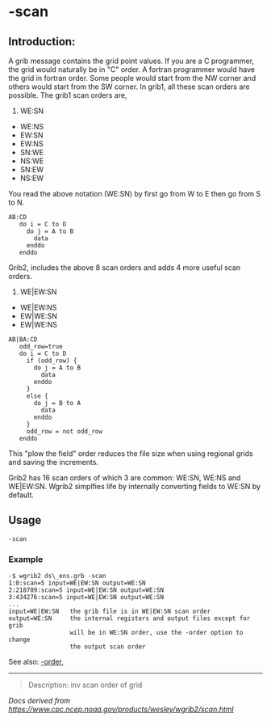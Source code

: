 # -scan

## Introduction:

A grib message contains the grid point values. If you are a C programmer, the grid would
naturally be in "C" order. A fortran programmer would have the grid in fortran order.
Some people would start from the NW corner and others would start from the SW corner.
In grib1, all these scan orders are possible. The grib1 scan orders are,

1. WE:SN

- WE:NS
- EW:SN
- EW:NS
- SN:WE
- NS:WE
- SN:EW
- NS:EW

You read the above notation (WE:SN) by first go from W to E then go from S to N.

```
AB:CD
   do i = C to D
     do j = A to B
       data
     enddo
   enddo
```

Grib2, includes the above 8 scan orders and adds 4 more useful
scan orders.

1. WE|EW:SN

- WE|EW:NS
- EW|WE:SN
- EW|WE:NS

```
AB|BA:CD
   odd_row=true
   do i = C to D
     if (odd_row) {
       do j = A to B
         data
       enddo
     }
     else {
       do j = B to A
         data
       enddo
     }
     odd_row = not odd_row
   enddo
```

This "plow the field" order reduces the file size when using
regional grids and saving the increments.

Grib2 has 16 scan orders of which 3 are common: WE:SN, WE:NS and WE|EW:SN.
Wgrib2 simplfies life by internally converting fields to WE:SN by default.

## Usage

```
-scan
```

### Example

```
-$ wgrib2 ds\_ens.grb -scan
1:0:scan=5 input=WE|EW:SN output=WE:SN
2:218709:scan=5 input=WE|EW:SN output=WE:SN
3:434276:scan=5 input=WE|EW:SN output=WE:SN
...
input=WE|EW:SN   the grib file is in WE|EW:SN scan order
output=WE:SN     the internal registers and output files except for grib
                 will be in WE:SN order, use the -order option to change
                 the output scan order
```

See also:
[-order](./order.md),

---

> Description: inv scan order of grid

_Docs derived from <https://www.cpc.ncep.noaa.gov/products/wesley/wgrib2/scan.html>_
